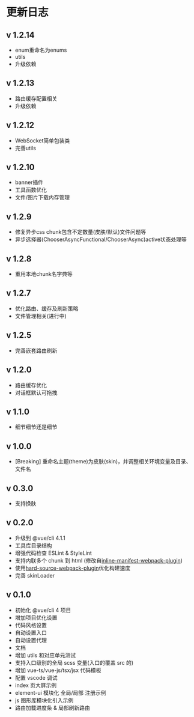 # 更新日志

## v 1.2.14

- enum重命名为enums
- utils
- 升级依赖

## v 1.2.13

- 路由缓存配置相关
- 升级依赖

## v 1.2.12

- WebSocket简单包装类
- 完善utils

## v 1.2.10

- banner插件
- 工具函数优化
- 文件/图片下载内存管理

## v 1.2.9

- 修复异步css chunk包含不定数量(皮肤/默认)文件问题等
- 异步选择器(ChooserAsyncFunctional/ChooserAsync)active状态处理等

## v 1.2.8

- 重用本地chunk名字典等

## v 1.2.7

- 优化路由、缓存及刷新策略
- 文件管理相关(进行中)

## v 1.2.5

- 完善嵌套路由刷新

## v 1.2.0

- 路由缓存优化
- 对话框默认可拖拽

## v 1.1.0

- 细节细节还是细节

## v 1.0.0

- [Breaking] 重命名主题(theme)为皮肤(skin)，并调整相关环境变量及目录、文件名

## v 0.3.0

- 支持换肤

## v 0.2.0

- 升级到 @vue/cli 4.1.1
- 工具库目录结构
- 增强代码检查 ESLint & StyleLint
- 支持内联多个 chunk 到 html (修改自[inline-manifest-webpack-plugin](https://github.com/szrenwei/inline-manifest-webpack-plugin))
- 使用[hard-source-webpack-plugin](https://github.com/mzgoddard/hard-source-webpack-plugin)优化构建速度
- 完善 skinLoader

## v 0.1.0

- 初始化 @vue/cli 4 项目
- 增加项目优化设置
- 代码风格设置
- 自动设置入口
- 自动设置代理
- 文档
- 增加 utils 和对应单元测试
- 支持入口级别的全局 scss 变量(入口的覆盖 src 的)
- 增加 vue-ts/vue-js/tsx/jsx 代码模板
- 配置 vscode 调试
- index 页大屏示例
- element-ui 模块化 全局/局部 注册示例
- js 图形库模块化引入示例
- 路由加载进度条 & 局部刷新路由
